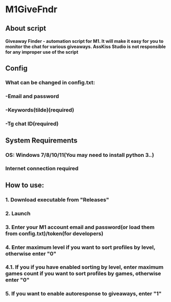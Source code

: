 # M1GiveFndr
## About script
#### Giveaway Finder - automation script for M1. It will make it easy for you to monitor the chat for various giveaways. AssKiss Studio is not responsible for any improper use of the script
## Config
### What can be changed in config.txt:
### -Email and password
### -Keywords(tilde)(required)
### -Tg chat ID(required)
## System Requirements
### OS: Windows 7/8/10/11(You may need to install python 3.*.*)
### Internet connection required
## How to use:
### 1. Download executable from "Releases"
### 2. Launch
### 3. Enter your M1 account email and password(or load them from config.txt)/token(for developers)
### 4. Enter maximum level if you want to sort profiles by level, otherwise enter "0"
### 4.1. If you if you have enabled sorting by level, enter maximum games count if you want to sort profiles by games, otherwise enter "0"
### 5. If you want to enable autoresponse to giveaways, enter "1"


